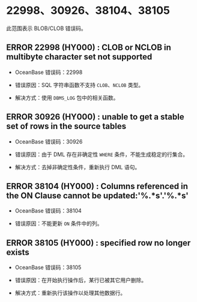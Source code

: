 22998、30926、38104、38105
============================================

此范围表示 BLOB/CLOB 错误码。

ERROR 22998 (HY000) : CLOB or NCLOB in multibyte character set not supported
-------------------------------------------------------------------------------------------------

* OceanBase 错误码：22998

* 错误原因：SQL 字符串函数不支持 `CLOB`、`NCLOB` 类型。

* 解决方式：使用 `DBMS_LOG` 包中的相关函数。

ERROR 30926 (HY000) : unable to get a stable set of rows in the source tables
--------------------------------------------------------------------------------------------------

* OceanBase 错误码：30926

* 错误原因：由于 DML 存在非确定性 `WHERE` 条件，不能生成稳定的行集合。

* 解决方式：去掉非确定性条件，重新执行 DML 语句。

ERROR 38104 (HY000) : Columns referenced in the ON Clause cannot be updated:'%.\*s'.'%.\*s'
----------------------------------------------------------------------------------------------------------------

* OceanBase 错误码：38104

* 错误原因：不能更新 `ON` 条件中的列。

ERROR 38105 (HY000) : specified row no longer exists
-------------------------------------------------------------------------

* OceanBase 错误码：38105

* 错误原因：在开始执行操作后，某行已被其它用户删除。

* 解决方式：重新执行该操作以处理其他数据行。
